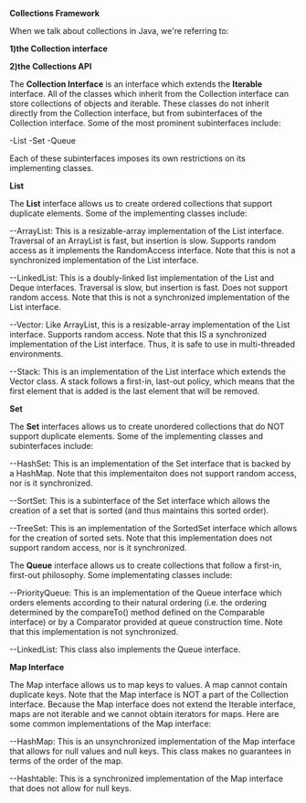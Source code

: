 **Collections Framework**

When we talk about collections in Java, we're referring to:

**1)the Collection interface**

**2)the Collections API**

The **Collection Interface** is an interface which extends the **Iterable** interface. All of the classes which inherit from the Collection interface can store collections of objects and iterable. These classes do not inherit directly from the Collection interface, but from subinterfaces of the Collection interface. Some of the most prominent subinterfaces include:

-List
-Set
-Queue

Each of these subinterfaces imposes its own restrictions on its implementing classes.

**List**

The **List** interface allows us to create ordered collections that support duplicate elements. Some of the implementing classes include:

--ArrayList: This is a resizable-array implementation of the List interface. Traversal of an ArrayList is fast, but insertion is slow. Supports random access as it implements the RandomAccess interface. Note that this is not a synchronized implementation of the List interface.

--LinkedList: This is a doubly-linked list implementation of the List and Deque interfaces. Traversal is slow, but insertion is fast. Does not support random access. Note that this is not a synchronized implementation of the List interface.

--Vector: Like ArrayList, this is a resizable-array implementation of the List interface. Supports random access. Note that this IS a synchronized implementation of the List interface. Thus, it is safe to use in multi-threaded environments.

--Stack: This is an implementation of the List interface which extends the Vector class. A stack follows a first-in, last-out policy, which means that the first element that is added is the last element that will be removed.

**Set**

The **Set** interfaces allows us to create unordered collections that do NOT support duplicate elements. Some of the implementing classes and subinterfaces include:

--HashSet: This is an implementation of the Set interface that is backed by a HashMap. Note that this implementaiton does not support random access, nor is it synchronized.

--SortSet: This is a subinterface of the Set interface which allows the creation of a set that is sorted (and thus maintains this sorted order).

--TreeSet: This is an implementation of the SortedSet interface which allows for the creation of sorted sets. Note that this implementation does not support random access, nor is it synchronized.

The **Queue** interface allows us to create collections that follow a first-in, first-out philosophy. Some implementating classes include:

--PriorityQueue: This is an implementation of the Queue interface which orders elements according to their natural ordering (i.e. the ordering determined by the compareTo() method defined on the Comparable interface) or by a Comparator provided at queue construction time. Note that this implementation is not synchronized.

--LinkedList: This class also implements the Queue interface.

**Map Interface**

The Map interface allows us to map keys to values. A map cannot contain duplicate keys. Note that the Map interface is NOT a part of the Collection interface. Because the Map interface does not extend the Iterable interface, maps are not iterable and we cannot obtain iterators for maps. Here are some common implementations of the Map interface:

--HashMap: This is an unsynchronized implementation of the Map interface that allows for null values and null keys. This class makes no guarantees in terms of the order of the map.

--Hashtable: This is a synchronized implementation of the Map interface that does not allow for null keys.

